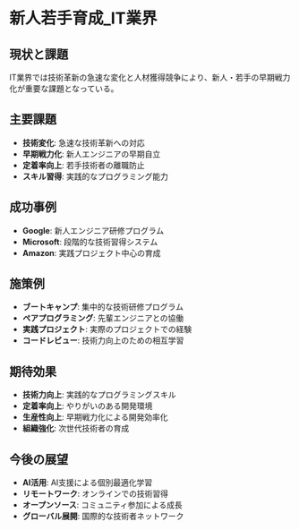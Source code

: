 # 新人若手育成_IT業界

## 現状と課題
IT業界では技術革新の急速な変化と人材獲得競争により、新人・若手の早期戦力化が重要な課題となっている。

## 主要課題
- **技術変化**: 急速な技術革新への対応
- **早期戦力化**: 新人エンジニアの早期自立
- **定着率向上**: 若手技術者の離職防止
- **スキル習得**: 実践的なプログラミング能力

## 成功事例
- **Google**: 新人エンジニア研修プログラム
- **Microsoft**: 段階的な技術習得システム
- **Amazon**: 実践プロジェクト中心の育成

## 施策例
- **ブートキャンプ**: 集中的な技術研修プログラム
- **ペアプログラミング**: 先輩エンジニアとの協働
- **実践プロジェクト**: 実際のプロジェクトでの経験
- **コードレビュー**: 技術力向上のための相互学習

## 期待効果
- **技術力向上**: 実践的なプログラミングスキル
- **定着率向上**: やりがいのある開発環境
- **生産性向上**: 早期戦力化による開発効率化
- **組織強化**: 次世代技術者の育成

## 今後の展望
- **AI活用**: AI支援による個別最適化学習
- **リモートワーク**: オンラインでの技術習得
- **オープンソース**: コミュニティ参加による成長
- **グローバル展開**: 国際的な技術者ネットワーク 